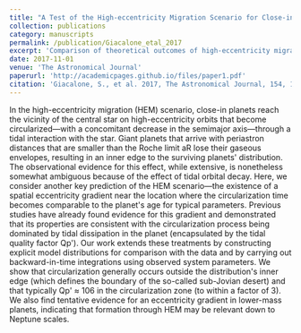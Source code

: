 ```yaml
---
title: "A Test of the High-eccentricity Migration Scenario for Close-in Planets"
collection: publications
category: manuscripts
permalink: /publication/Giacalone_etal_2017
excerpt: 'Comparison of theoretical outcomes of high-eccentricity migration with the population of close-in exoplanets.'
date: 2017-11-01
venue: 'The Astronomical Journal'
paperurl: 'http://academicpages.github.io/files/paper1.pdf'
citation: 'Giacalone, S., et al. 2017, The Astronomical Journal, 154, 192'
---
```


In the high-eccentricity migration (HEM) scenario, close-in planets reach the vicinity of the central star on high-eccentricity orbits that become circularized—with a concomitant decrease in the semimajor axis—through a tidal interaction with the star. Giant planets that arrive with periastron distances that are smaller than the Roche limit aR lose their gaseous envelopes, resulting in an inner edge to the surviving planets' distribution. The observational evidence for this effect, while extensive, is nonetheless somewhat ambiguous because of the effect of tidal orbital decay. Here, we consider another key prediction of the HEM scenario—the existence of a spatial eccentricity gradient near the location where the circularization time becomes comparable to the planet's age for typical parameters. Previous studies have already found evidence for this gradient and demonstrated that its properties are consistent with the circularization process being dominated by tidal dissipation in the planet (encapsulated by the tidal quality factor Qp'). Our work extends these treatments by constructing explicit model distributions for comparison with the data and by carrying out backward-in-time integrations using observed system parameters. We show that circularization generally occurs outside the distribution's inner edge (which defines the boundary of the so-called sub-Jovian desert) and that typically Qp' ≈ 106 in the circularization zone (to within a factor of 3). We also find tentative evidence for an eccentricity gradient in lower-mass planets, indicating that formation through HEM may be relevant down to Neptune scales.
